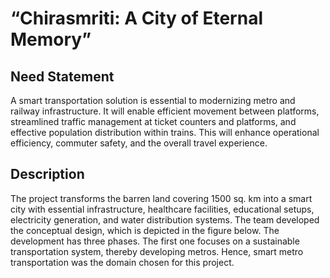 <h1>“Chirasmriti: A City of Eternal Memory”</h1>

<h2>Need Statement</h2>
<p>A smart transportation solution is essential to modernizing metro and railway infrastructure. It will enable efficient movement between platforms, streamlined traffic management at ticket counters and platforms, and effective population distribution within trains. This will enhance operational efficiency, commuter safety, and the overall travel experience.</p>


<h2>Description</h2>
<p>The project transforms the barren land covering 1500 sq. km into a smart city with essential infrastructure, healthcare facilities, educational setups, electricity generation, and water distribution systems. The team developed the conceptual design, which is depicted in the figure below. The development has three phases. The first one focuses on a sustainable transportation system, thereby developing metros. Hence, smart metro transportation was the domain chosen for this project.</p>
